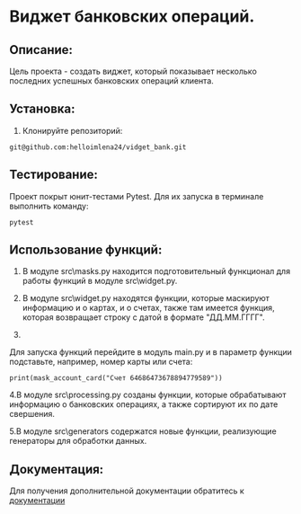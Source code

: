 # Виджет банковских операций.

## Описание:
Цель проекта - создать виджет, который показывает несколько последних успешных банковских операций клиента.

## Установка:
1. Клонируйте репозиторий:
```
git@github.com:helloimlena24/vidget_bank.git
```
## Тестирование:
Проект покрыт юнит-тестами Pytest. Для их запуска в терминале выполнить команду:
```commandline
pytest
```

## Использование функций:
1. В модуле src\masks.py находится подготовительный функционал для работы функций в модуле src\widget.py.

2. В модуле src\widget.py находятся функции, которые маскируют информацию и о картах, и о счетах,
также там имеется функция, которая возвращает строку с датой в формате "ДД.ММ.ГГГГ".
3. 
Для запуска функций перейдите в модуль main.py и в параметр функции подставьте, например, номер карты или счета:
```
print(mask_account_card("Счет 64686473678894779589"))
```
4.В модуле src\processing.py созданы функции, которые обрабатывают информацию о банковских операциях, а также сортируют их по дате свершения.

5.В модуле src\generators содержатся новые функции, реализующие генераторы для обработки данных.

## Документация:
Для получения дополнительной документации обратитесь к [документации](https://github.com/helloimlena24)
